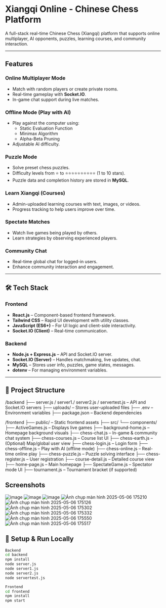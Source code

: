 # Xiangqi Online - Chinese Chess Platform

A full-stack real-time Chinese Chess (Xiangqi) platform that supports online multiplayer, AI opponents, puzzles, learning courses, and community interaction.

---

## Features

### Online Multiplayer Mode
- Match with random players or create private rooms.
- Real-time gameplay with **Socket.IO**.
- In-game chat support during live matches.

### Offline Mode (Play with AI)
- Play against the computer using:
  - Static Evaluation Function
  - Minimax Algorithm
  - Alpha-Beta Pruning
- Adjustable AI difficulty.

### Puzzle Mode
- Solve preset chess puzzles.
- Difficulty levels from ⭐ to ⭐⭐⭐⭐⭐⭐⭐⭐⭐⭐ (1 to 10 stars).
- Puzzle data and completion history are stored in **MySQL**.

### Learn Xiangqi (Courses)
- Admin-uploaded learning courses with text, images, or videos.
- Progress tracking to help users improve over time.

### Spectate Matches
- Watch live games being played by others.
- Learn strategies by observing experienced players.

### Community Chat
- Real-time global chat for logged-in users.
- Enhance community interaction and engagement.

---

## 🛠️ Tech Stack

### Frontend
- **React.js** – Component-based frontend framework.
- **Tailwind CSS** – Rapid UI development with utility classes.
- **JavaScript (ES6+)** – For UI logic and client-side interactivity.
- **Socket.IO (Client)** – Real-time communication.

### Backend
- **Node.js + Express.js** – API and Socket.IO server.
- **Socket.IO (Server)** – Handles matchmaking, live updates, chat.
- **MySQL** – Stores user info, puzzles, game states, messages.
- **dotenv** – For managing environment variables.

---

## 📁 Project Structure
/backend
├── server.js / server1./ server2.js / servertest.js – API and Socket.IO servers
├── uploads/ – Stores user-uploaded files
├── .env – Environment variables
├── package.json – Backend dependencies

/frontend
├── public/ – Static frontend assets
├── src/
└── components/
├── ActiveGames.js – Displays live games
├── background-home.js – Homepage background visuals
├── chess-chat.js – In-game & community chat system
├── chess-courses.js – Course list UI
├── chess-earth.js – (Optional) Map/global user view
├── chess-login.js – Login form
├── chess-offline.js – Play with AI (offline mode)
├── chess-online.js – Real-time online play
├── chess-puzzle.js – Puzzle solving interface
├── chess-register.js – User registration
├── course-detail.js – Detailed course view
├── home-page.js – Main homepage
├── SpectateGame.js – Spectator mode UI
├── tournament.js – Tournament bracket (if supported)

## Screenshots
![image](https://github.com/user-attachments/assets/0728e0fd-8eea-4c40-bacd-a0b20865cf43)
![image](https://github.com/user-attachments/assets/e2589844-8c4c-4ff8-b394-524053d0cc3f)
![image](https://github.com/user-attachments/assets/d08e0b5b-4e8d-48a0-8c96-ca108e6823f6)
![Ảnh chụp màn hình 2025-05-06 175210](https://github.com/user-attachments/assets/4c951389-2b71-4334-a92a-6754dd9badd8)
![Ảnh chụp màn hình 2025-05-06 175126](https://github.com/user-attachments/assets/ad4bbafa-70e0-463c-970a-28cdd02079d1)
![Ảnh chụp màn hình 2025-05-06 175302](https://github.com/user-attachments/assets/33514b4d-8b74-4b0d-88dc-a3195c6f5790)
![Ảnh chụp màn hình 2025-05-06 175332](https://github.com/user-attachments/assets/7813cc55-35bc-4aca-b426-07b0e9d655de)
![Ảnh chụp màn hình 2025-05-06 175550](https://github.com/user-attachments/assets/2bcedf31-9a4d-4df0-8117-e8df83f6df64)
![Ảnh chụp màn hình 2025-05-06 175517](https://github.com/user-attachments/assets/d0a96b66-6353-48f5-b19b-2c8135edfdcf)

## 🧪 Setup & Run Locally

```bash
Backend
cd backend
npm install
node server.js
node server1.js
node server2.js
node servertest.js

Frontend
cd frontend
npm install
npm start











